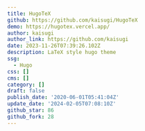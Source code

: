 ```yaml
---
title: HugoTeX
github: https://github.com/kaisugi/HugoTeX
demo: https://hugotex.vercel.app/
author: kaisugi
author_link: https://github.com/kaisugi
date: 2023-11-26T07:39:26.102Z
description: LaTeX style hugo theme
ssg:
  - Hugo
css: []
cms: []
category: []
draft: false
publish_date: '2020-06-01T05:41:04Z'
update_date: '2024-02-05T07:08:10Z'
github_star: 86
github_fork: 28
---
```

